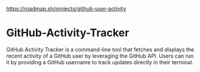 https://roadmap.sh/projects/github-user-activity
# GitHub-Activity-Tracker
GitHub Activity Tracker is a command-line tool that fetches and displays the recent activity of a GitHub user by leveraging the GitHub API. Users can run it by providing a GitHub username to track updates directly in their terminal.
